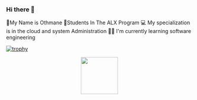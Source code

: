 ### Hi there 👋
🦅My Name is Othmane 
🧑‍Students In The ALX Program
💻 My specialization is in the cloud and system Administration 
👨‍💻 I'm currently learning software engineering 


[![trophy](https://github-profile-trophy.vercel.app/?username=ryo-ma&theme=onedark)](https://github.com/ryo-ma/github-profile-trophy)
<div id="header" align="center">
  <img src="https://media.giphy.com/media/M9gbBd9nbDrOTu1Mqx/giphy.gif" width="100"/>
</div>
